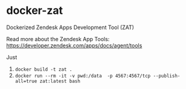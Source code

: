 # docker-zat
Dockerized Zendesk Apps Development Tool (ZAT)

Read more about the Zendesk App Tools: https://developer.zendesk.com/apps/docs/agent/tools

Just 
1. `docker build -t zat .`
2. `docker run --rm -it -v pwd:/data  -p 4567:4567/tcp --publish-all=true zat:latest bash`
